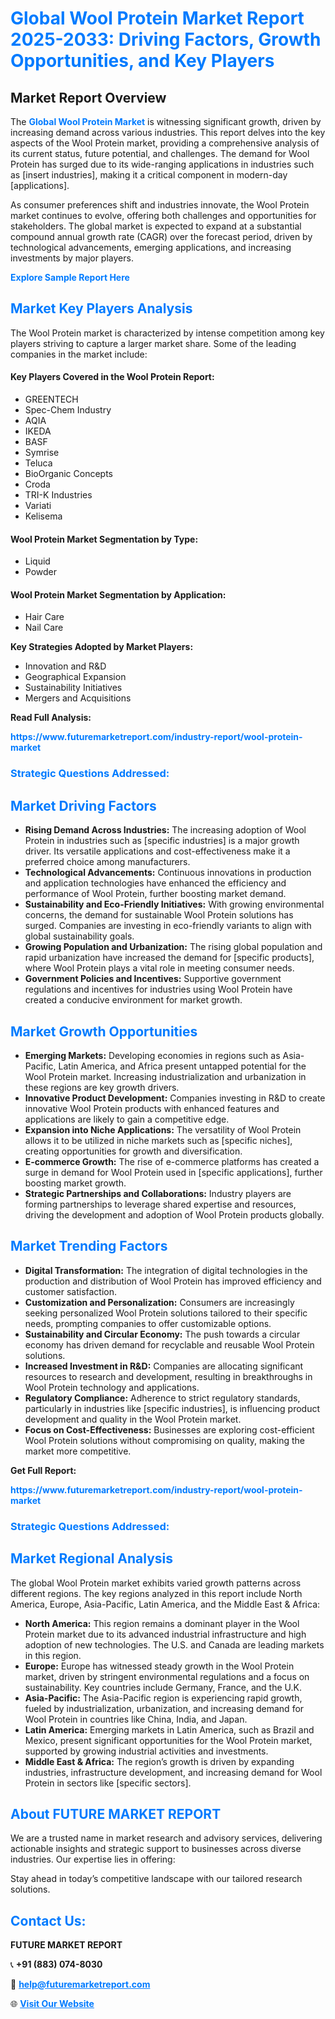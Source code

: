 <h1 style="color: #007BFF;">Global Wool Protein Market Report 2025-2033: Driving Factors, Growth Opportunities, and Key Players</h1>

<section id="overview">
<h2>Market Report Overview</h2>
<p>The <a href="https://www.futuremarketreport.com/industry-report/wool-protein-market" style="color: #007BFF; text-decoration: none;"><strong>Global Wool Protein Market</strong></a> is witnessing significant growth, driven by increasing demand across various industries. This report delves into the key aspects of the Wool Protein market, providing a comprehensive analysis of its current status, future potential, and challenges. The demand for Wool Protein has surged due to its wide-ranging applications in industries such as [insert industries], making it a critical component in modern-day [applications].</p>
<p>As consumer preferences shift and industries innovate, the Wool Protein market continues to evolve, offering both challenges and opportunities for stakeholders. The global market is expected to expand at a substantial compound annual growth rate (CAGR) over the forecast period, driven by technological advancements, emerging applications, and increasing investments by major players.</p>
</section>

<section id="overview">
<p><a href="https://www.futuremarketreport.com/request-sample/reportId=43236" style="color: #007BFF; text-decoration: none;"><strong>Explore Sample Report Here</strong></a></p>
</section>

<section id="key-players">
<h2 style="color: #007BFF;">Market Key Players Analysis</h2>
<p>The Wool Protein market is characterized by intense competition among key players striving to capture a larger market share. Some of the leading companies in the market include:</p>
<h4>Key Players Covered in the Wool Protein Report:</h4>
<ul><li>GREENTECH</li><li>Spec-Chem Industry</li><li>AQIA</li><li>IKEDA</li><li>BASF</li><li>Symrise</li><li>Teluca</li><li>BioOrganic Concepts</li><li>Croda</li><li>TRI-K Industries</li><li>Variati</li><li>Kelisema</li></ul>
<h4>Wool Protein Market Segmentation by Type:</h4>
<ul><li>Liquid</li><li>Powder</li></ul>

<h4>Wool Protein Market Segmentation by Application:</h4>
<ul><li>Hair Care</li><li>Nail Care</li></ul>
<p><strong>Key Strategies Adopted by Market Players:</strong></p>
<ul>
<li>Innovation and R&D</li>
<li>Geographical Expansion</li>
<li>Sustainability Initiatives</li>
<li>Mergers and Acquisitions</li>
</ul>
</section>

<section>
<p><strong>Read Full Analysis: </strong></p><a href="https://www.futuremarketreport.com/industry-report/wool-protein-market" style="color: #007BFF; text-decoration: none;"><strong>https://www.futuremarketreport.com/industry-report/wool-protein-market</strong></a>
<h3 style="color: #007BFF;">Strategic Questions Addressed:</h3>
</section>

<section id="driving-factors">
<h2 style="color: #007BFF;">Market Driving Factors</h2>
<ul>
<li><strong>Rising Demand Across Industries:</strong> The increasing adoption of Wool Protein in industries such as [specific industries] is a major growth driver. Its versatile applications and cost-effectiveness make it a preferred choice among manufacturers.</li>
<li><strong>Technological Advancements:</strong> Continuous innovations in production and application technologies have enhanced the efficiency and performance of Wool Protein, further boosting market demand.</li>
<li><strong>Sustainability and Eco-Friendly Initiatives:</strong> With growing environmental concerns, the demand for sustainable Wool Protein solutions has surged. Companies are investing in eco-friendly variants to align with global sustainability goals.</li>
<li><strong>Growing Population and Urbanization:</strong> The rising global population and rapid urbanization have increased the demand for [specific products], where Wool Protein plays a vital role in meeting consumer needs.</li>
<li><strong>Government Policies and Incentives:</strong> Supportive government regulations and incentives for industries using Wool Protein have created a conducive environment for market growth.</li>
</ul>
</section>

<section id="growth-opportunities">
<h2 style="color: #007BFF;">Market Growth Opportunities</h2>
<ul>
<li><strong>Emerging Markets:</strong> Developing economies in regions such as Asia-Pacific, Latin America, and Africa present untapped potential for the Wool Protein market. Increasing industrialization and urbanization in these regions are key growth drivers.</li>
<li><strong>Innovative Product Development:</strong> Companies investing in R&D to create innovative Wool Protein products with enhanced features and applications are likely to gain a competitive edge.</li>
<li><strong>Expansion into Niche Applications:</strong> The versatility of Wool Protein allows it to be utilized in niche markets such as [specific niches], creating opportunities for growth and diversification.</li>
<li><strong>E-commerce Growth:</strong> The rise of e-commerce platforms has created a surge in demand for Wool Protein used in [specific applications], further boosting market growth.</li>
<li><strong>Strategic Partnerships and Collaborations:</strong> Industry players are forming partnerships to leverage shared expertise and resources, driving the development and adoption of Wool Protein products globally.</li>
</ul>
</section>

<section id="trending-factors">
<h2 style="color: #007BFF;">Market Trending Factors</h2>
<ul>
<li><strong>Digital Transformation:</strong> The integration of digital technologies in the production and distribution of Wool Protein has improved efficiency and customer satisfaction.</li>
<li><strong>Customization and Personalization:</strong> Consumers are increasingly seeking personalized Wool Protein solutions tailored to their specific needs, prompting companies to offer customizable options.</li>
<li><strong>Sustainability and Circular Economy:</strong> The push towards a circular economy has driven demand for recyclable and reusable Wool Protein solutions.</li>
<li><strong>Increased Investment in R&D:</strong> Companies are allocating significant resources to research and development, resulting in breakthroughs in Wool Protein technology and applications.</li>
<li><strong>Regulatory Compliance:</strong> Adherence to strict regulatory standards, particularly in industries like [specific industries], is influencing product development and quality in the Wool Protein market.</li>
<li><strong>Focus on Cost-Effectiveness:</strong> Businesses are exploring cost-efficient Wool Protein solutions without compromising on quality, making the market more competitive.</li>
</ul>
</section>

<section>
<p><strong>Get Full Report: </strong></p><a href="https://www.futuremarketreport.com/industry-report/wool-protein-market" style="color: #007BFF; text-decoration: none;"><strong>https://www.futuremarketreport.com/industry-report/wool-protein-market</strong></a>
<h3 style="color: #007BFF;">Strategic Questions Addressed:</h3>
</section>


<section id="regional-analysis">
<h2 style="color: #007BFF;">Market Regional Analysis</h2>
<p>The global Wool Protein market exhibits varied growth patterns across different regions. The key regions analyzed in this report include North America, Europe, Asia-Pacific, Latin America, and the Middle East & Africa:</p>
<ul>
<li><strong>North America:</strong> This region remains a dominant player in the Wool Protein market due to its advanced industrial infrastructure and high adoption of new technologies. The U.S. and Canada are leading markets in this region.</li>
<li><strong>Europe:</strong> Europe has witnessed steady growth in the Wool Protein market, driven by stringent environmental regulations and a focus on sustainability. Key countries include Germany, France, and the U.K.</li>
<li><strong>Asia-Pacific:</strong> The Asia-Pacific region is experiencing rapid growth, fueled by industrialization, urbanization, and increasing demand for Wool Protein in countries like China, India, and Japan.</li>
<li><strong>Latin America:</strong> Emerging markets in Latin America, such as Brazil and Mexico, present significant opportunities for the Wool Protein market, supported by growing industrial activities and investments.</li>
<li><strong>Middle East & Africa:</strong> The region’s growth is driven by expanding industries, infrastructure development, and increasing demand for Wool Protein in sectors like [specific sectors].</li>
</ul>
</section>

<footer>
<h2 style="color: #007BFF;">About FUTURE MARKET REPORT</h2>
<p>We are a trusted name in market research and advisory services, delivering actionable insights and strategic support to businesses across diverse industries. Our expertise lies in offering:</p>

<p>Stay ahead in today’s competitive landscape with our tailored research solutions.</p>

<h2 style="color: #007BFF;">Contact Us:</h2>
<p><strong>FUTURE MARKET REPORT</strong></p>
<p>📞 <strong>+91 (883) 074-8030</strong></p>
<p>📧 <strong><a href="mailto:help@futuremarketreport.com" style="color: #007BFF;">help@futuremarketreport.com</a></strong></p>
<p>🌐 <strong><a href="https://www.futuremarketreport.com/" style="color: #007BFF;">Visit Our Website</a></strong></p>
</footer>